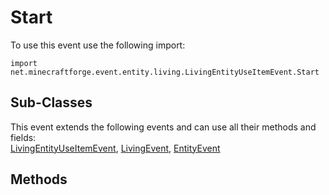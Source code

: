 # Start

To use this event use the following import:
```groovy:no-line-numbers
import net.minecraftforge.event.entity.living.LivingEntityUseItemEvent.Start
```

## Sub-Classes
This event extends the following events and can use all their methods and fields: <br>
[LivingEntityUseItemEvent](index.md), [LivingEvent](../living_event/index.md), [EntityEvent](../entity_event/index.md)

## Methods
